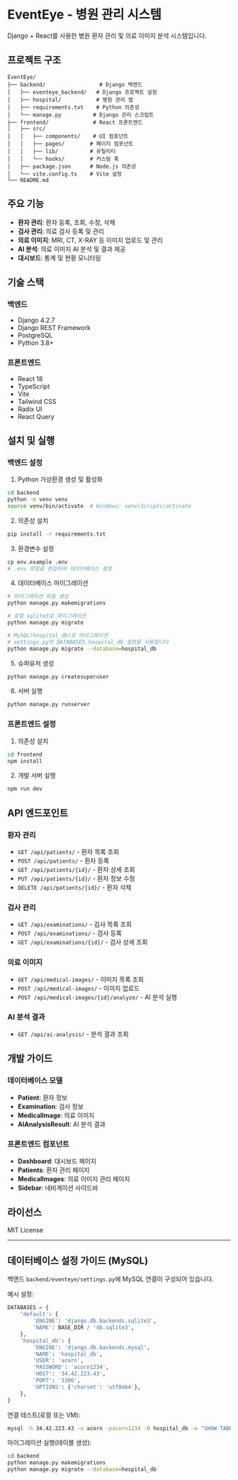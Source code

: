 # EventEye - 병원 관리 시스템

Django + React를 사용한 병원 환자 관리 및 의료 이미지 분석 시스템입니다.

## 프로젝트 구조

```
EventEye/
├── backend/                 # Django 백엔드
│   ├── eventeye_backend/   # Django 프로젝트 설정
│   ├── hospital/           # 병원 관리 앱
│   ├── requirements.txt    # Python 의존성
│   └── manage.py          # Django 관리 스크립트
├── frontend/              # React 프론트엔드
│   ├── src/
│   │   ├── components/    # UI 컴포넌트
│   │   ├── pages/        # 페이지 컴포넌트
│   │   ├── lib/          # 유틸리티
│   │   └── hooks/        # 커스텀 훅
│   ├── package.json      # Node.js 의존성
│   └── vite.config.ts    # Vite 설정
└── README.md
```

## 주요 기능

- **환자 관리**: 환자 등록, 조회, 수정, 삭제
- **검사 관리**: 의료 검사 등록 및 관리
- **의료 이미지**: MRI, CT, X-RAY 등 이미지 업로드 및 관리
- **AI 분석**: 의료 이미지 AI 분석 및 결과 제공
- **대시보드**: 통계 및 현황 모니터링

## 기술 스택

### 백엔드
- Django 4.2.7
- Django REST Framework
- PostgreSQL
- Python 3.8+

### 프론트엔드
- React 18
- TypeScript
- Vite
- Tailwind CSS
- Radix UI
- React Query

## 설치 및 실행

### 백엔드 설정

1. Python 가상환경 생성 및 활성화
```bash
cd backend
python -m venv venv
source venv/bin/activate  # Windows: venv\Scripts\activate
```

2. 의존성 설치
```bash
pip install -r requirements.txt
```

3. 환경변수 설정
```bash
cp env.example .env
# .env 파일을 편집하여 데이터베이스 설정
```

4. 데이터베이스 마이그레이션
```bash
# 마이그레이션 파일 생성
python manage.py makemigrations

# 로컬 sqlite3로 마이그레이션
python manage.py migrate

# MySQL(hospital_db)로 마이그레이션
# settings.py의 DATABASES.hospital_db 설정을 사용합니다
python manage.py migrate --database=hospital_db
```

5. 슈퍼유저 생성
```bash
python manage.py createsuperuser
```

6. 서버 실행
```bash
python manage.py runserver
```

### 프론트엔드 설정

1. 의존성 설치
```bash
cd frontend
npm install
```

2. 개발 서버 실행
```bash
npm run dev
```

## API 엔드포인트

### 환자 관리
- `GET /api/patients/` - 환자 목록 조회
- `POST /api/patients/` - 환자 등록
- `GET /api/patients/{id}/` - 환자 상세 조회
- `PUT /api/patients/{id}/` - 환자 정보 수정
- `DELETE /api/patients/{id}/` - 환자 삭제

### 검사 관리
- `GET /api/examinations/` - 검사 목록 조회
- `POST /api/examinations/` - 검사 등록
- `GET /api/examinations/{id}/` - 검사 상세 조회

### 의료 이미지
- `GET /api/medical-images/` - 이미지 목록 조회
- `POST /api/medical-images/` - 이미지 업로드
- `POST /api/medical-images/{id}/analyze/` - AI 분석 실행

### AI 분석 결과
- `GET /api/ai-analysis/` - 분석 결과 조회

## 개발 가이드

### 데이터베이스 모델

- **Patient**: 환자 정보
- **Examination**: 검사 정보
- **MedicalImage**: 의료 이미지
- **AIAnalysisResult**: AI 분석 결과

### 프론트엔드 컴포넌트

- **Dashboard**: 대시보드 페이지
- **Patients**: 환자 관리 페이지
- **MedicalImages**: 의료 이미지 관리 페이지
- **Sidebar**: 네비게이션 사이드바

## 라이선스

MIT License

---

## 데이터베이스 설정 가이드 (MySQL)

백엔드 `backend/eventeye/settings.py`에 MySQL 연결이 구성되어 있습니다.

예시 설정:

```python
DATABASES = {
    'default': {
        'ENGINE': 'django.db.backends.sqlite3',
        'NAME': BASE_DIR / 'db.sqlite3',
    },
    'hospital_db': {
        'ENGINE': 'django.db.backends.mysql',
        'NAME': 'hospital_db',
        'USER': 'acorn',
        'PASSWORD': 'acorn1234',
        'HOST': '34.42.223.43',
        'PORT': '3306',
        'OPTIONS': {'charset': 'utf8mb4'},
    },
}
```

연결 테스트(로컬 또는 VM):

```bash
mysql -h 34.42.223.43 -u acorn -pacorn1234 -D hospital_db -e "SHOW TABLES;"
```

마이그레이션 실행(테이블 생성):

```bash
cd backend
python manage.py makemigrations
python manage.py migrate --database=hospital_db
```

